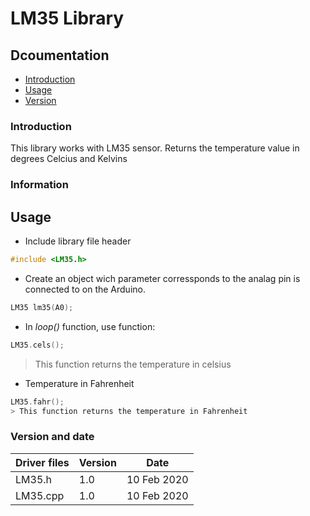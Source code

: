 # LM35 Library

## Dcoumentation

- [Introduction](#Introd)
- [Usage](#usage)
- [Version](#Version)
 
### Introduction<a name = Introd></a>

This library works with LM35 sensor. 
Returns the temperature value in degrees Celcius and Kelvins

### Information<a name = usage></a>

## Usage
+ Include library file header
```cpp
#include <LM35.h>
```
+ Create an object wich parameter corressponds to the analag pin is connected to on the Arduino.
```cpp
LM35 lm35(A0);
```

+ In *loop()* function, use function:
```cpp
LM35.cels();
```
> This function returns the temperature in celsius

+ Temperature in Fahrenheit
```cpp
LM35.fahr();
> This function returns the temperature in Fahrenheit
```

### Version and date<a name = Version></a>

Driver files      | Version | Date
------------------|---------|------------
LM35.h            |  1.0    | 10 Feb 2020
LM35.cpp	  |  1.0    | 10 Feb 2020





